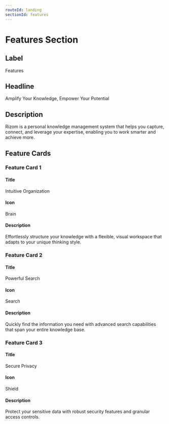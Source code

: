```yaml
---
routeId: landing
sectionId: features
---
```

# Features Section

## Label

Features

## Headline

Amplify Your Knowledge, Empower Your Potential

## Description

Rizom is a personal knowledge management system that helps you capture, connect, and leverage your expertise, enabling you to work smarter and achieve more.

## Feature Cards

### Feature Card 1

#### Title

Intuitive Organization

#### Icon

Brain

#### Description

Effortlessly structure your knowledge with a flexible, visual workspace that adapts to your unique thinking style.

### Feature Card 2

#### Title

Powerful Search

#### Icon

Search

#### Description

Quickly find the information you need with advanced search capabilities that span your entire knowledge base.

### Feature Card 3

#### Title

Secure Privacy

#### Icon

Shield

#### Description

Protect your sensitive data with robust security features and granular access controls.
